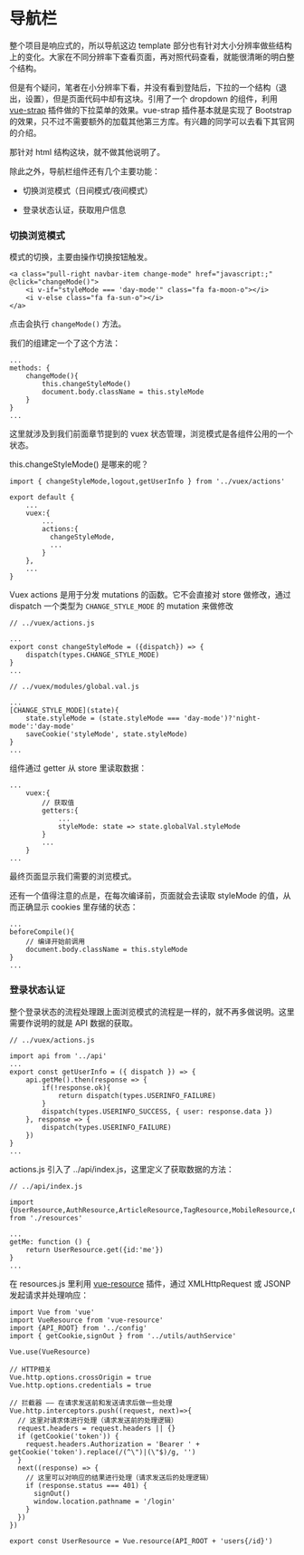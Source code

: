 # 导航栏

整个项目是响应式的，所以导航这边 template 部分也有针对大小分辨率做些结构上的变化。大家在不同分辨率下查看页面，再对照代码查看，就能很清晰的明白整个结构。

但是有个疑问，笔者在小分辨率下看，并没有看到登陆后，下拉的一个结构（退出，设置），但是页面代码中却有这块。引用了一个 dropdown 的组件，利用 [vue-strap](https://github.com/yuche/vue-strap) 插件做的下拉菜单的效果。vue-strap 插件基本就是实现了 Bootstrap 的效果，只不过不需要额外的加载其他第三方库。有兴趣的同学可以去看下其官网的介绍。

那针对 html 结构这块，就不做其他说明了。

除此之外，导航栏组件还有几个主要功能：

* 切换浏览模式（日间模式\/夜间模式）

* 登录状态认证，获取用户信息


### 切换浏览模式

模式的切换，主要由操作切换按钮触发。

```
<a class="pull-right navbar-item change-mode" href="javascript:;" @click="changeMode()">
    <i v-if="styleMode === 'day-mode'" class="fa fa-moon-o"></i>
    <i v-else class="fa fa-sun-o"></i>
</a>
```

点击会执行 `changeMode()` 方法。

我们的组建定一个了这个方法：

```
...
methods: {
    changeMode(){
        this.changeStyleMode()
        document.body.className = this.styleMode
    }
}
...
```

这里就涉及到我们前面章节提到的 vuex 状态管理，浏览模式是各组件公用的一个状态。

this.changeStyleMode\(\) 是哪来的呢？

```
import { changeStyleMode,logout,getUserInfo } from '../vuex/actions' 

export default {
    ...
    vuex:{
        ...
        actions:{
          changeStyleMode,
          ...
        }
    },
    ...
}
```

Vuex actions 是用于分发 mutations 的函数。它不会直接对 store 做修改，通过 dispatch 一个类型为 `CHANGE_STYLE_MODE` 的 mutation 来做修改

```
// ../vuex/actions.js

...
export const changeStyleMode = ({dispatch}) => {
    dispatch(types.CHANGE_STYLE_MODE)
}
...
```

```
// ../vuex/modules/global.val.js

...
[CHANGE_STYLE_MODE](state){
    state.styleMode = (state.styleMode === 'day-mode')?'night-mode':'day-mode'
    saveCookie('styleMode', state.styleMode)
}
...
```

组件通过 getter 从 store 里读取数据：

```
...
    vuex:{
        // 获取值
        getters:{
            ...
            styleMode: state => state.globalVal.styleMode
        }
        ...
    }
...
```

最终页面显示我们需要的浏览模式。

还有一个值得注意的点是，在每次编译前，页面就会去读取 styleMode 的值，从而正确显示 cookies 里存储的状态：

```
...
beforeCompile(){
    // 编译开始前调用
    document.body.className = this.styleMode
}
...
```

### 登录状态认证

整个登录状态的流程处理跟上面浏览模式的流程是一样的，就不再多做说明。这里需要作说明的就是 API 数据的获取。

```
// ../vuex/actions.js

import api from '../api'
...
export const getUserInfo = ({ dispatch }) => {
    api.getMe().then(response => {
        if(!response.ok){
            return dispatch(types.USERINFO_FAILURE)
        }
        dispatch(types.USERINFO_SUCCESS, { user: response.data })
    }, response => {
        dispatch(types.USERINFO_FAILURE)
    })
}
...
```

actions.js 引入了 ..\/api\/index.js，这里定义了获取数据的方法：

```
// ../api/index.js

import {UserResource,AuthResource,ArticleResource,TagResource,MobileResource,CommentResource} from './resources'

...
getMe: function () {
    return UserResource.get({id:'me'})
}
...
```

在 resources.js 里利用 [vue-resource](https://github.com/pagekit/vue-resource) 插件，通过 XMLHttpRequest 或 JSONP 发起请求并处理响应：

```
import Vue from 'vue'
import VueResource from 'vue-resource'
import {API_ROOT} from '../config'
import { getCookie,signOut } from '../utils/authService'

Vue.use(VueResource)

// HTTP相关
Vue.http.options.crossOrigin = true
Vue.http.options.credentials = true

// 拦截器 —— 在请求发送前和发送请求后做一些处理
Vue.http.interceptors.push((request, next)=>{
  // 这里对请求体进行处理（请求发送前的处理逻辑）
  request.headers = request.headers || {}
  if (getCookie('token')) {
    request.headers.Authorization = 'Bearer ' + getCookie('token').replace(/(^\")|(\"$)/g, '')
  }
  next((response) => {
    // 这里可以对响应的结果进行处理（请求发送后的处理逻辑）
    if (response.status === 401) {
      signOut()
      window.location.pathname = '/login'
    }
  })
})

export const UserResource = Vue.resource(API_ROOT + 'users{/id}')

```

